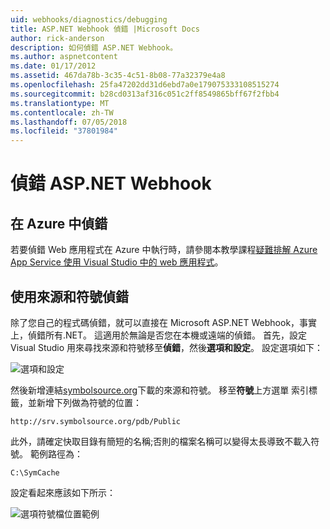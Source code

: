 ```yaml
---
uid: webhooks/diagnostics/debugging
title: ASP.NET Webhook 偵錯 |Microsoft Docs
author: rick-anderson
description: 如何偵錯 ASP.NET Webhook。
ms.author: aspnetcontent
ms.date: 01/17/2012
ms.assetid: 467da78b-3c35-4c51-8b08-77a32379e4a8
ms.openlocfilehash: 25fa47202dd31d6ebd7a0e179075333108515274
ms.sourcegitcommit: b28cd0313af316c051c2ff8549865bff67f2fbb4
ms.translationtype: MT
ms.contentlocale: zh-TW
ms.lasthandoff: 07/05/2018
ms.locfileid: "37801984"
---
```

# <a name="aspnet-webhooks-debugging"></a>偵錯 ASP.NET Webhook  

## <a name="debugging-in-azure"></a>在 Azure 中偵錯

若要偵錯 Web 應用程式在 Azure 中執行時，請參閱本教學課程[疑難排解 Azure App Service 使用 Visual Studio 中的 web 應用程式](https://azure.microsoft.com/documentation/articles/web-sites-dotnet-troubleshoot-visual-studio/#webserverlogs)。

## <a name="debugging-with-source-and-symbols"></a>使用來源和符號偵錯

除了您自己的程式碼偵錯，就可以直接在 Microsoft ASP.NET Webhook，事實上，偵錯所有.NET。 這適用於無論是否您在本機或遠端的偵錯。 首先，設定 Visual Studio 用來尋找來源和符號移至**偵錯**，然後**選項和設定**。 設定選項如下：

![選項和設定](_static/SourceSymbols.png)

然後新增連結[symbolsource.org](http://symbolsource.org)下載的來源和符號。 移至**符號**上方選單 索引標籤，並新增下列做為符號的位置：

```
http://srv.symbolsource.org/pdb/Public
```

此外，請確定快取目錄有簡短的名稱;否則的檔案名稱可以變得太長導致不載入符號。 範例路徑為：

```
C:\SymCache
```

設定看起來應該如下所示：

![選項符號檔位置範例](_static/SymSource.png)
